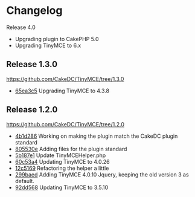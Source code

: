 Changelog
=========

Release 4.0
 * Upgrading plugin to CakePHP 5.0
 * Upgrading TinyMCE to 6.x

Release 1.3.0
-------------

https://github.com/CakeDC/TinyMCE/tree/1.3.0

 * [65ea3c5](https://github.com/CakeDC/TinyMCE/pull/40/commits/65ea3c5) Upgrading TinyMCE to 4.3.8

Release 1.2.0
-------------

https://github.com/CakeDC/TinyMCE/tree/1.2.0

 * [4b1d286](https://github.com/CakeDC/TinyMCE/commit/4b1d286) Working on making the plugin match the CakeDC plugin standard
 * [805530e](https://github.com/CakeDC/TinyMCE/commit/805530e) Adding files for the plugin standard
 * [5b187e1](https://github.com/CakeDC/TinyMCE/commit/5b187e1) Update TinyMCEHelper.php
 * [60c53a4](https://github.com/CakeDC/TinyMCE/commit/60c53a4) Updating TinyMCE to 4.0.26
 * [12c5169](https://github.com/CakeDC/TinyMCE/commit/12c5169) Refactoring the helper a little
 * [299baed](https://github.com/CakeDC/TinyMCE/commit/299baed) Adding TinyMCE 4.0.10 Jquery, keeping the old version 3 as default.
 * [92dd568](https://github.com/CakeDC/TinyMCE/commit/92dd568) Updating TinyMCE to 3.5.10
